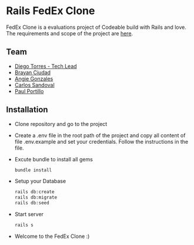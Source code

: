 # Rails FedEx Clone
FedEx Clone is a evaluations project of Codeable build with Rails and love. The requirements and scope of the project are [here](https://github.com/codeableorg/rails-fedex-clon/blob/master/requirements.md).

## Team
- [Diego Torres - Tech Lead](https://github.com/diegotc86)
- [Brayan Ciudad](https://github.com/Linzeur)
- [Angie Gonzales](https://github.com/AngieCristina)
- [Carlos Sandoval](https://github.com/cdsandoval)
- [Paul Portillo](https://github.com/yummta)

## Installation

- Clone repository and go to the project
- Create a .env file in the root path of the project and copy all content of file .env.example and set your credentials. Follow the instructions in the file.
- Excute bundle to install all gems
  ```bash
  bundle install
  ```
- Setup your Database
  ```bash
  rails db:create
  rails db:migrate
  rails db:seed
  ```
- Start server
  ```bash
  rails s
  ```

- Welcome to the FedEx Clone :)
